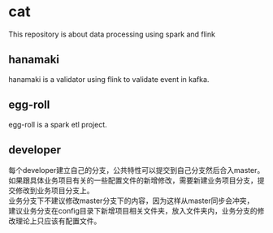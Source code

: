 # cat
This repository is about data processing using spark and flink

## hanamaki
hanamaki is a validator using flink to validate event in kafka.

## egg-roll
egg-roll is a spark etl project.

## developer
每个developer建立自己的分支，公共特性可以提交到自己分支然后合入master。
如果跟具体业务项目有关的一些配置文件的新增修改，需要新建业务项目分支，提交修改到业务项目分支上。  
业务分支下不建议修改master分支下的内容，因为这样从master同步会冲突，  
建议业务分支在config目录下新增项目相关文件夹，放入文件夹内，业务分支的修改理论上只应该有配置文件。
